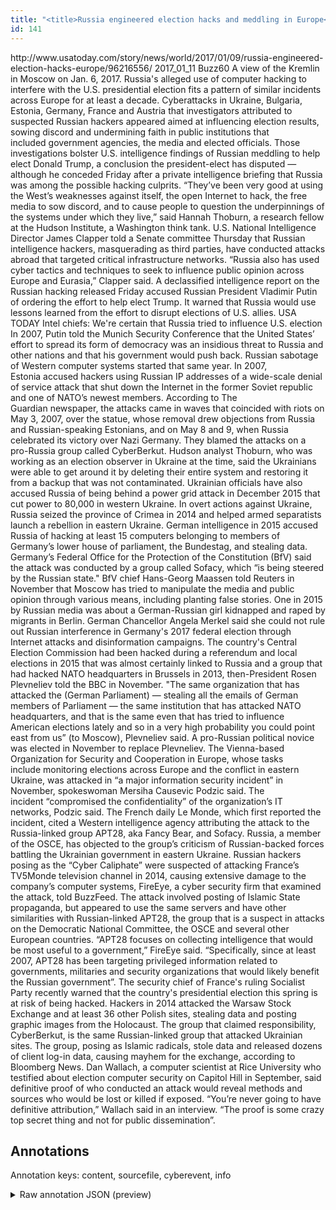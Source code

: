 ```yaml
---
title: "<title>Russia engineered election hacks and meddling in Europe</title>"
id: 141
---
```


<title>Russia engineered election hacks and meddling in Europe</title>
<source> http://www.usatoday.com/story/news/world/2017/01/09/russia-engineered-election-hacks-europe/96216556/ </source>
<date> 2017_01_11 </date>
<text>
Buzz60
A view of the Kremlin in Moscow on Jan. 6, 2017.
Russia's alleged use of computer hacking to interfere with the U.S. presidential election fits a pattern of similar incidents across Europe for at least a decade.
Cyberattacks in Ukraine, Bulgaria, Estonia, Germany, France and Austria that investigators attributed to suspected Russian hackers appeared aimed at influencing election results, sowing discord and undermining faith in public institutions that included government agencies, the media and elected officials.
Those investigations bolster U.S. intelligence findings of Russian meddling to help elect Donald Trump, a conclusion the president-elect has disputed — although he conceded Friday after a private intelligence briefing that Russia was among the possible hacking culprits.
“They’ve been very good at using the West’s weaknesses against itself, the open Internet to hack, the free media to sow discord, and to cause people to question the underpinnings of the systems under which they live,” said Hannah Thoburn, a research fellow at the Hudson Institute, a Washington think tank.
U.S. National Intelligence Director James Clapper told a Senate committee Thursday that Russian intelligence hackers, masquerading as third parties, have conducted attacks abroad that targeted critical infrastructure networks.
“Russia also has used cyber tactics and techniques to seek to influence public opinion across Europe and Eurasia,” Clapper said.
A declassified intelligence report on the Russian hacking released Friday accused Russian President Vladimir Putin of ordering the effort to help elect Trump.
It warned that Russia would use lessons learned from the effort to disrupt elections of U.S. allies.
USA TODAY
Intel chiefs: We're certain that Russia tried to influence U.S. election
In 2007, Putin told the Munich Security Conference that the United States’ effort to spread its form of democracy was an insidious threat to Russia and other nations and that his government would push back.
Russian sabotage of Western computer systems started that same year.
In 2007, Estonia accused hackers using Russian IP addresses of a wide-scale denial of service attack that shut down the Internet in the former Soviet republic and one of NATO’s newest members.
According to The Guardian newspaper, the attacks came in waves that coincided with riots on May 3, 2007, over the statue, whose removal drew objections from Russia and Russian-speaking Estonians, and on May 8 and 9, when Russia celebrated its victory over Nazi Germany.
They blamed the attacks on a pro-Russia group called CyberBerkut.
Hudson analyst Thoburn, who was working as an election observer in Ukraine at the time, said the Ukrainians were able to get around it by deleting their entire system and restoring it from a backup that was not contaminated.
Ukrainian officials have also accused Russia of being behind a power grid attack in December 2015 that cut power to 80,000 in western Ukraine.
In overt actions against Ukraine, Russia seized the province of Crimea in 2014 and helped armed separatists launch a rebellion in eastern Ukraine.
German intelligence in 2015 accused Russia of hacking at least 15 computers belonging to members of Germany’s lower house of parliament, the Bundestag, and stealing data.
Germany’s Federal Office for the Protection of the Constitution (BfV) said the attack was conducted by a group called Sofacy, which “is being steered by the Russian state."
BfV chief Hans-Georg Maassen told Reuters in November that Moscow has tried to manipulate the media and public opinion through various means, including planting false stories.
One in 2015 by Russian media was about a German-Russian girl kidnapped and raped by migrants in Berlin.
German Chancellor Angela Merkel said she could not rule out Russian interference in Germany's 2017 federal election through Internet attacks and disinformation campaigns.
The country's Central Election Commission had been hacked during a referendum and local elections in 2015 that was almost certainly linked to Russia and a group that had hacked NATO headquarters in Brussels in 2013, then-President Rosen Plevneliev told the BBC in November.
"The same organization that has attacked the (German Parliament) — stealing all the emails of German members of Parliament — the same institution that has attacked NATO headquarters, and that is the same even that has tried to influence American elections lately and so in a very high probability you could point east from us” (to Moscow), Plevneliev said.
A pro-Russian political novice was elected in November to replace Plevneliev.
The Vienna-based Organization for Security and Cooperation in Europe, whose tasks include monitoring elections across Europe and the conflict in eastern Ukraine, was attacked in “a major information security incident” in November, spokeswoman Mersiha Causevic Podzic said.
The incident “compromised the confidentiality” of the organization’s IT networks, Podzic said.
The French daily Le Monde, which first reported the incident, cited a Western intelligence agency attributing the attack to the Russia-linked group APT28, aka Fancy Bear, and Sofacy.
Russia, a member of the OSCE, has objected to the group’s criticism of Russian-backed forces battling the Ukrainian government in eastern Ukraine.
Russian hackers posing as the “Cyber Caliphate” were suspected of attacking France’s TV5Monde television channel in 2014, causing extensive damage to the company’s computer systems, FireEye, a cyber security firm that examined the attack, told BuzzFeed.
The attack involved posting of Islamic State propaganda, but appeared to use the same servers and have other similarities with Russian-linked APT28, the group that is a suspect in attacks on the Democratic National Committee, the OSCE and several other European countries.
“APT28 focuses on collecting intelligence that would be most useful to a government,” FireEye said.
“Specifically, since at least 2007, APT28 has been targeting privileged information related to governments, militaries and security organizations that would likely benefit the Russian government”.
The security chief of France's ruling Socialist Party recently warned that the country's presidential election this spring is at risk of being hacked.
Hackers in 2014 attacked the Warsaw Stock Exchange and at least 36 other Polish sites, stealing data and posting graphic images from the Holocaust.
The group that claimed responsibility, CyberBerkut, is the same Russian-linked group that attacked Ukrainian sites.
The group, posing as Islamic radicals, stole data and released dozens of client log-in data, causing mayhem for the exchange, according to Bloomberg News.
Dan Wallach, a computer scientist at Rice University who testified about election computer security on Capitol Hill in September, said definitive proof of who conducted an attack would reveal methods and sources who would be lost or killed if exposed.
“You’re never going to have definitive attribution,” Wallach said in an interview.
“The proof is some crazy top secret thing and not for public dissemination”.
</text>



## Annotations

Annotation keys: content, sourcefile, cyberevent, info

<details>
<summary>Raw annotation JSON (preview)</summary>

```json
{
  "content": "Buzz60 A view of the Kremlin in Moscow on Jan. 6, 2017. Russia's alleged\u00a0use of computer hacking to interfere with the U.S. presidential election fits a pattern of similar incidents across Europe for at least a decade. Cyberattacks in Ukraine, Bulgaria, Estonia, Germany, France\u00a0and Austria that investigators attributed to suspected Russian hackers\u00a0appeared\u00a0aimed at influencing election results, sowing discord and undermining faith in public institutions that included\u00a0government\u00a0agencies, the media and elected officials. Those investigations bolster U.S. intelligence findings of Russian meddling to help elect Donald Trump, a conclusion the president-elect has\u00a0disputed \u2014 although he conceded Friday after a private intelligence briefing that Russia was among the possible hacking culprits. \u201cThey\u2019ve been very good at using the West\u2019s weaknesses against itself, the open Internet to hack, the free media to sow discord, and to cause people to question the underpinnings of the systems under which they live,\u201d said Hannah Thoburn, a research fellow at the Hudson Institute, a Washington think tank. U.S. National Intelligence Director James Clapper told a Senate committee Thursday that Russian intelligence hackers, masquerading as third parties, have\u00a0conducted attacks abroad that\u00a0targeted\u00a0critical infrastructure networks. \u201cRussia also has used cyber tactics and techniques to seek to influence public opinion across Europe and Eurasia,\u201d Clapper said. A declassified intelligence report on the Russian hacking released Friday accused Russian President Vladimir Putin of ordering the effort to help elect Trump. It warned that Russia would use lessons learned from the effort to disrupt elections of U.S. allies. USA TODAY Intel chiefs: We're certain that Russia tried to influence U.S. election In 2007, Putin told the Munich Security Conference that the United States\u2019 effort to spread its form of democracy was an insidious threat to Russia and other nations and that his government would push back. Russian sabotage of Western computer systems started that same year. In 2007, Estonia\u00a0accused hackers using Russian IP addresses of a wide-scale denial of service attack that shut down the Internet in the former Soviet republic and one of NATO\u2019s newest members. According to The Guardian\u00a0newspaper, the attacks came in waves that coincided with riots on May 3, 2007, over the statue, whose removal drew objections from Russia and Russian-speaking Estonians, and on May 8 and 9, when Russia celebrated its victory over Nazi Germany. They\u00a0blamed the attacks on a pro-Russia group called CyberBerkut. Hudson analyst Thoburn, who was working as an election observer in Ukraine at the time, said the Ukrainians were able to get around it by deleting\u00a0their entire system and restoring it from a backup that was not contaminated. Ukrainian officials have also accused Russia of being behind a power grid attack in December 2015 that cut power to 80,000 in western Ukraine. In overt actions against Ukraine, Russia seized the province of Crimea in 2014 and helped armed separatists launch a rebellion in eastern Ukraine. German intelligence in 2015 accused Russia of hacking at least 15 computers belonging to members of Germany\u2019s lower house of parliament, the Bundestag, and stealing data. Germany\u2019s Federal Office for the Protection of the Constitution (BfV) said the attack was conducted by a group called Sofacy, which \u201cis being steered by the Russian state.\" BfV chief Hans-Georg Maassen told Reuters in November that Moscow has tried to manipulate the media and public opinion through various means, including planting false stories. One\u00a0in 2015 by Russian media was about a German-Russian girl kidnapped and raped by migrants in Berlin. German Chancellor Angela Merkel said she could not rule out Russian interference\u00a0in Germany's 20
```
</details>
